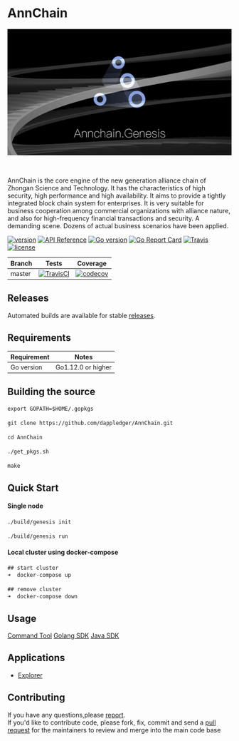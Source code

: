 # AnnChain

![banner](docs/img/ann.png)

<br/>

AnnChain is the core engine of the new generation alliance chain of Zhongan Science and Technology. It has the characteristics of high security, high performance and high availability. It aims to provide a tightly integrated block chain system for enterprises. It is very suitable for business cooperation among commercial organizations with alliance nature, and also for high-frequency financial transactions and security. A demanding scene. Dozens of actual business scenarios have been applied.

[![version](https://img.shields.io/github/v/tag/dappledger/AnnChain.svg?sort=semver)](https://github.com/dappledger/AnnChain/releases/latest)
[![API Reference](https://camo.githubusercontent.com/915b7be44ada53c290eb157634330494ebe3e30a/68747470733a2f2f676f646f632e6f72672f6769746875622e636f6d2f676f6c616e672f6764646f3f7374617475732e737667)](https://godoc.org/github.com/dappledger/AnnChain)
[![Go version](https://img.shields.io/badge/go-1.12.0-blue.svg)](https://github.com/moovweb/gvm)
[![Go Report Card](https://goreportcard.com/badge/github.com/dappledger/AnnChain)](https://goreportcard.com/report/github.com/dappledger/AnnChain)
[![Travis](https://travis-ci.org/dappledger/AnnChain.svg?branch=master)](https://travis-ci.org/dappledger/AnnChain)
[![license](https://img.shields.io/github/license/dappledger/AnnChain.svg)](https://github.com/dappledger/AnnChain/blob/master/LICENSE)

| Branch | Tests                                                                                                                                                | Coverage                                                                                                                             |
| ------ | ---------------------------------------------------------------------------------------------------------------------------------------------------- | ------------------------------------------------------------------------------------------------------------------------------------ |
| master | [![TravisCI](https://travis-ci.org/dappledger/AnnChain.svg?branch=master)](https://travis-ci.org/dappledger/AnnChain)  | [![codecov](https://codecov.io/gh/dappledger/AnnChain/branch/master/graph/badge.svg)](https://codecov.io/gh/dappledger/AnnChain) |



## Releases

Automated builds are available for stable [releases](https://github.com/dappledger/AnnChain/releases).



## Requirements

| Requirement | Notes              |
| ----------- | ------------------ |
| Go version  | Go1.12.0 or higher |


## Building the source 

``` shell
export GOPATH=$HOME/.gopkgs

git clone https://github.com/dappledger/AnnChain.git

cd AnnChain

./get_pkgs.sh

make
```

## Quick Start

#### Single node

``` shell
./build/genesis init

./build/genesis run
```

#### Local cluster using docker-compose

``` shell
## start cluster
➜  docker-compose up

## remove cluster
➜  docker-compose down
```

## Usage

[Command Tool](https://github.com/dappledger/AnnChain/tree/master/docs/cmd.md)
[Golang SDK](https://github.com/dappledger/AnnChain-go-sdk)
[Java SDK](https://github.com/dappledger/ann-java-sdk)


## Applications

- [Explorer](https://github.com/dappledger/ann-explorer)



## Contributing

If you have any questions,please [report](https://github.com/dappledger/AnnChain/issues).
<br/>
If you'd like to contribute code, please fork, fix, commit and send a [pull request](https://github.com/dappledger/AnnChain/pulls) for the maintainers to review and merge into the main code base






